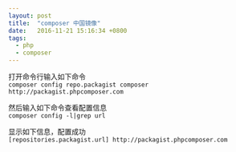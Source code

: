 ```yaml
---
layout: post
title:  "composer 中国镜像"
date:   2016-11-21 15:16:34 +0800
tags:
  - php 
  - composer
---
```


打开命令行输入如下命令  
`composer config repo.packagist composer http://packagist.phpcomposer.com`  

然后输入如下命令查看配置信息  
`composer config -l|grep url`

显示如下信息，配置成功  
`[repositories.packagist.url] http://packagist.phpcomposer.com`

